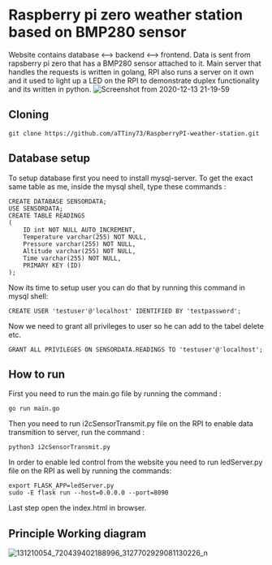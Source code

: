 # Raspberry pi zero weather station based on BMP280 sensor

Website contains database <--> backend <--> frontend. Data is sent from rapsberry pi zero that has a BMP280 sensor attached to it. Main server that handles the requests is written in golang, RPI also runs a server on it own and it used to light up a LED on the RPI to demonstrate duplex functionality and its written in python.
![Screenshot from 2020-12-13 21-19-59](https://user-images.githubusercontent.com/62447953/102022742-0d6d1a80-3d89-11eb-8135-55e6fbe857d9.png)
## Cloning
```
git clone https://github.com/aTTiny73/RaspberryPI-weather-station.git
```
## Database setup

To setup database first you need to install mysql-server.
To get the exact same table as me, inside the mysql shell, type these commands :
```
CREATE DATABASE SENSORDATA;
USE SENSORDATA;
CREATE TABLE READINGS
(
    ID int NOT NULL AUTO_INCREMENT,
    Temperature varchar(255) NOT NULL,
    Pressure varchar(255) NOT NULL,
    Altitude varchar(255) NOT NULL,
    Time varchar(255) NOT NULL,
    PRIMARY KEY (ID)
);
```
Now its time to setup user you can do that by running this command in mysql shell:

```
CREATE USER 'testuser'@'localhost' IDENTIFIED BY 'testpassword';
```
Now we need to grant all privileges to user so he can add to the tabel delete etc.
```
GRANT ALL PRIVILEGES ON SENSORDATA.READINGS TO 'testuser'@'localhost';
```
## How to run

First you need to run the main.go file by running the command :
```
go run main.go
```
Then you need to run i2cSensorTransmit.py file on the RPI to enable data transmition to server, run the command :
```
python3 i2cSensorTransmit.py
```
In order to enable led control from the website you need to run ledServer.py file on the RPI as well by running the commands:
```
export FLASK_APP=ledServer.py
sudo -E flask run --host=0.0.0.0 --port=8090
```
Last step open the index.html in browser.

## Principle Working diagram
![131210054_720439402188996_3127702929081130226_n](https://user-images.githubusercontent.com/62447953/102023186-fe3b9c00-3d8b-11eb-8ed7-13f610f3eb85.png)
